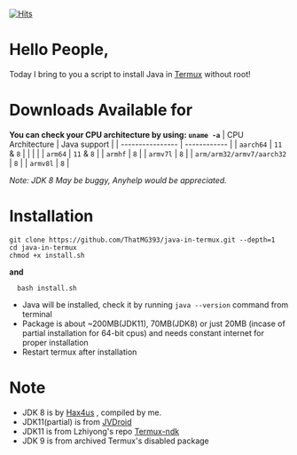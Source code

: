 [![Hits](https://hits.seeyoufarm.com/api/count/incr/badge.svg?url=https%3A%2F%2Fgithub.com%2Fsuhan-paradkar%2Fjava-in-termux&count_bg=%2367CB1B&title_bg=%23555555&icon=&icon_color=%23E7E7E7&title=hits&edge_flat=true)](https://hits.seeyoufarm.com)

# Hello People,
Today I bring to you a script to install Java in [Termux](https://termux.com) without root!

# Downloads Available for
**You can check your CPU architecture by using: `uname -a`**
| CPU Architecture | Java support |
| ---------------- | ------------ |
| `aarch64` | `11` & `8` |
| | |
| `arm64` | `11` & `8` |
| `armhf` | `8` |
| `armv7l` | `8` |
| `arm/arm32/armv7/aarch32` | `8` |
| `armv8l` | `8` |

_Note: JDK 8 May be buggy, Anyhelp would be appreciated._

# Installation
```
git clone https://github.com/ThatMG393/java-in-termux.git --depth=1
cd java-in-termux
chmod +x install.sh
```
**and**
```
  bash install.sh
```
- Java will be installed, check it by running `java --version` command from terminal
- Package is about ~200MB(JDK11), 70MB(JDK8) or just 20MB (incase of partial installation for 64-bit cpus) and needs constant internet for proper installation
- Restart termux after installation

# Note
- JDK 8 is by [Hax4us](https://github.com/Hax4us/java) , compiled by me.
- JDK11(partial) is from [JVDroid](https://play.google.com/store/apps/details?id=ru.iiec.jvdroid)
- JDK11 is from Lzhiyong's repo [Termux-ndk](https://github.com/Lzhiyong/termux-ndk/tree/master/openjdk-build)
- JDK 9 is from archived Termux's disabled package
